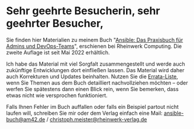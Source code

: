 # Sehr geehrte Besucherin, sehr geehrter Besucher,

Sie finden hier Materialien zu meinem Buch
"[Ansible: Das Praxisbuch für Admins und DevOps-Teams](https://www.rheinwerk-verlag.de/ansible-das-praxisbuch-fuer-administratoren-und-devops-teams/)",
erschienen bei Rheinwerk Computing.
Die zweite Auflage ist seit Mai 2022 erhältlich.

Ich habe das Material mit viel Sorgfalt zusammengestellt und werde auch
zukünftige Entwicklungen dort einfließen lassen. Das Material wird daher
auch Korrekturen und Updates beinhalten. Nutzen Sie die
[Errata-Liste](ERRATA_2.md),
wenn Sie Themen aus dem Buch detailliert nachvollziehen möchten &ndash; oder
werfen Sie spätestens dann einen Blick rein, wenn Sie bemerken, dass
etwas nicht wie versprochen funktioniert.

Falls Ihnen Fehler im Buch auffallen oder falls ein Beispiel partout
nicht laufen will, schreiben Sie mir oder dem Verlag einfach eine Mail:
[ansible-buch@am42.de](mailto:ansible-buch@am42.de) / [christoph.meister@rheinwerk-verlag.de](mailto:christoph.meister@rheinwerk-verlag.de)
